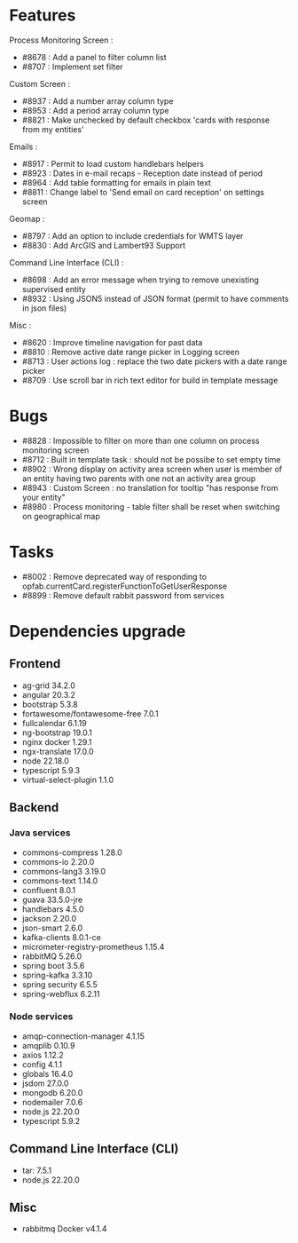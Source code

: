 
# Features

Process Monitoring Screen : 
  - #8678 : Add a panel to filter column list
  - #8707 : Implement set filter

Custom Screen : 
  - #8937 : Add a number array column type
  - #8953 : Add a period array column type
  - #8821 : Make unchecked by default checkbox 'cards with response from my entities'

Emails : 
  - #8917 : Permit to load custom handlebars helpers
  - #8923 : Dates in e-mail recaps - Reception date instead of period
  - #8964 : Add table formatting for emails in plain text
  - #8811 : Change label to 'Send email on card reception' on settings screen

Geomap : 
  - #8797 : Add an option to include credentials for WMTS layer
  - #8830 : Add ArcGIS and Lambert93 Support

Command Line Interface (CLI) :
  - #8698 : Add an error message when trying to remove unexisting supervised entity
  - #8932 : Using JSON5 instead of JSON format (permit to have comments in json files)

Misc : 
- #8620 : Improve timeline navigation for past data
- #8810 : Remove active date range picker in Logging screen
- #8713 : User actions log : replace the two date pickers with a date range picker
- #8709 : Use scroll bar in rich text editor for build in template message


# Bugs

- #8828 : Impossible to filter on more than one column on process monitoring screen
- #8712 : Built in template task : should not be possibe to set empty time
- #8902 : Wrong display on activity area screen when user is member of an entity having two parents with one not an activity area group
- #8943 : Custom Screen : no translation for tooltip "has response from your entity"
- #8980 : Process monitoring - table filter shall be reset when switching on geographical map


# Tasks

- #8002 : Remove deprecated way of responding to opfab.currentCard.registerFunctionToGetUserResponse
- #8899 : Remove default rabbit password from services

  
# Dependencies upgrade

## Frontend

- ag-grid 34.2.0
- angular 20.3.2
- bootstrap 5.3.8
- fortawesome/fontawesome-free 7.0.1
- fullcalendar 6.1.19
- ng-bootstrap 19.0.1
- nginx docker 1.29.1
- ngx-translate 17.0.0
- node 22.18.0
- typescript 5.9.3
- virtual-select-plugin 1.1.0

## Backend 


### Java services 

- commons-compress 1.28.0
- commons-io 2.20.0
- commons-lang3 3.19.0
- commons-text 1.14.0
- confluent 8.0.1
- guava 33.5.0-jre
- handlebars 4.5.0
- jackson 2.20.0
- json-smart 2.6.0
- kafka-clients 8.0.1-ce
- micrometer-registry-prometheus 1.15.4
- rabbitMQ 5.26.0
- spring boot 3.5.6
- spring-kafka 3.3.10
- spring security 6.5.5
- spring-webflux 6.2.11

  
### Node services

- amqp-connection-manager 4.1.15
- amqplib 0.10.9
- axios 1.12.2
- config 4.1.1
- globals 16.4.0
- jsdom 27.0.0
- mongodb 6.20.0
- nodemailer 7.0.6
- node.js 22.20.0
- typescript 5.9.2

## Command Line Interface (CLI)

- tar: 7.5.1
- node.js 22.20.0

## Misc

- rabbitmq Docker v4.1.4 





